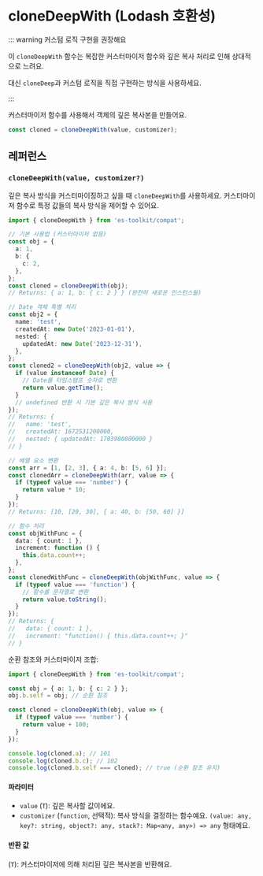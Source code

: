 # cloneDeepWith (Lodash 호환성)

::: warning 커스텀 로직 구현을 권장해요

이 `cloneDeepWith` 함수는 복잡한 커스터마이저 함수와 깊은 복사 처리로 인해 상대적으로 느려요.

대신 `cloneDeep`과 커스텀 로직을 직접 구현하는 방식을 사용하세요.

:::

커스터마이저 함수를 사용해서 객체의 깊은 복사본을 만들어요.

```typescript
const cloned = cloneDeepWith(value, customizer);
```

## 레퍼런스

### `cloneDeepWith(value, customizer?)`

깊은 복사 방식을 커스터마이징하고 싶을 때 `cloneDeepWith`를 사용하세요. 커스터마이저 함수로 특정 값들의 복사 방식을 제어할 수 있어요.

```typescript
import { cloneDeepWith } from 'es-toolkit/compat';

// 기본 사용법 (커스터마이저 없음)
const obj = {
  a: 1,
  b: {
    c: 2,
  },
};
const cloned = cloneDeepWith(obj);
// Returns: { a: 1, b: { c: 2 } } (완전히 새로운 인스턴스들)

// Date 객체 특별 처리
const obj2 = {
  name: 'test',
  createdAt: new Date('2023-01-01'),
  nested: {
    updatedAt: new Date('2023-12-31'),
  },
};
const cloned2 = cloneDeepWith(obj2, value => {
  if (value instanceof Date) {
    // Date를 타임스탬프 숫자로 변환
    return value.getTime();
  }
  // undefined 반환 시 기본 깊은 복사 방식 사용
});
// Returns: {
//   name: 'test',
//   createdAt: 1672531200000,
//   nested: { updatedAt: 1703980800000 }
// }

// 배열 요소 변환
const arr = [1, [2, 3], { a: 4, b: [5, 6] }];
const clonedArr = cloneDeepWith(arr, value => {
  if (typeof value === 'number') {
    return value * 10;
  }
});
// Returns: [10, [20, 30], { a: 40, b: [50, 60] }]

// 함수 처리
const objWithFunc = {
  data: { count: 1 },
  increment: function () {
    this.data.count++;
  },
};
const clonedWithFunc = cloneDeepWith(objWithFunc, value => {
  if (typeof value === 'function') {
    // 함수를 문자열로 변환
    return value.toString();
  }
});
// Returns: {
//   data: { count: 1 },
//   increment: "function() { this.data.count++; }"
// }
```

순환 참조와 커스터마이저 조합:

```typescript
import { cloneDeepWith } from 'es-toolkit/compat';

const obj = { a: 1, b: { c: 2 } };
obj.b.self = obj; // 순환 참조

const cloned = cloneDeepWith(obj, value => {
  if (typeof value === 'number') {
    return value + 100;
  }
});

console.log(cloned.a); // 101
console.log(cloned.b.c); // 102
console.log(cloned.b.self === cloned); // true (순환 참조 유지)
```

#### 파라미터

- `value` (`T`): 깊은 복사할 값이에요.
- `customizer` (`function`, 선택적): 복사 방식을 결정하는 함수예요. `(value: any, key?: string, object?: any, stack?: Map<any, any>) => any` 형태예요.

#### 반환 값

(`T`): 커스터마이저에 의해 처리된 깊은 복사본을 반환해요.
